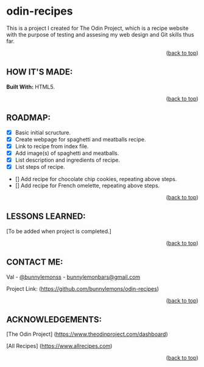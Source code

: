 # odin-recipes

This is a project I created for The Odin Project, which is a recipe website with
the purpose of testing and assesing my web design and Git skills thus far.

<p align="right">(<a href="#readme-top">back to top</a>)</p>

## HOW IT'S MADE:

**Built With:** HTML5.

<p align="right">(<a href="#readme-top">back to top</a>)</p>

## ROADMAP:

- [x] Basic initial scructure.
- [x] Create webpage for spaghetti and meatballs recipe.
- [x] Link to recipe from index file.
- [x] Add image(s) of spaghetti and meatballs.
- [x] List description and ingredients of recipe.
- [x] List steps of recipe.
- [] Add recipe for chocolate chip cookies, repeating above steps.
- [] Add recipe for French omelette, repeating above steps.

<p align="right">(<a href="#readme-top">back to top</a>)</p>

## LESSONS LEARNED:

[To be added when project is completed.]

<p align="right">(<a href="#readme-top">back to top</a>)</p>

## CONTACT ME:

Val - [@bunnylemonss](https://twitter.com/bunnylemonss) - bunnylemonbars@gmail.com

Project Link: (https://github.com/bunnylemons/odin-recipes)

<p align="right">(<a href="#readme-top">back to top</a>)</p>

## ACKNOWLEDGEMENTS:

[The Odin Project] (https://www.theodinproject.com/dashboard)

[All Recipes] (https://www.allrecipes.com)

<p align="right">(<a href="#readme-top">back to top</a>)</p>
